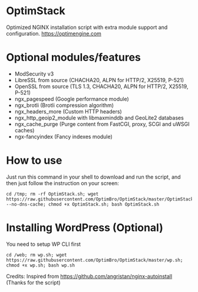 # OptimStack

 Optimized NGINX installation script with extra module support and configuration. https://optimengine.com

# Optional modules/features

- ModSecurity v3
- LibreSSL from source (CHACHA20, ALPN for HTTP/2, X25519, P-521)
- OpenSSL from source (TLS 1.3, CHACHA20, ALPN for HTTP/2, X25519, P-521)
- ngx_pagespeed (Google performance module)
- ngx_brotli (Brotli compression algorithm)
- ngx_headers_more (Custom HTTP headers)
- ngx_http_geoip2_module with libmaxminddb and GeoLite2 databases
- ngx_cache_purge (Purge content from FastCGI, proxy, SCGI and uWSGI caches)
- ngx-fancyindex (Fancy indexes module)

# How to use

Just run this command in your shell to download and run the script, and then just follow the instruction on your screen:

```
cd /tmp; rm -rf OptimStack.sh; wget https://raw.githubusercontent.com/OptimBro/OptimStack/master/OptimStack.sh --no-dns-cache; chmod +x OptimStack.sh; bash OptimStack.sh
```

# Installing WordPress (Optional)

You need to setup WP CLI first
```
cd /web; rm wp.sh; wget https://raw.githubusercontent.com/OptimBro/OptimStack/master/wp.sh; chmod +x wp.sh; bash wp.sh
```

Credits: Inspired from https://github.com/angristan/nginx-autoinstall (Thanks for the script)
